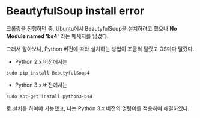 BeautyfulSoup install error
==

크롤링을 진행하던 중, Ubuntu에서 BeautyfulSoup을 설치하려고 했으나 __No Module named 'bs4'__ 라는 메세지를 남겼다. 

그래서 알아보니, Python 버전에 따라 설치하는 방법이 조금씩 달랐고 OS마다 달랐다.

- Python 2.x 버전에서는
```
sudo pip install BeautyfulSoup4
```

- Python 3.x 버전에서는
```
sudo apt-get install python3-bs4
```

로 설치를 하여야 가능했고, 나는 Python 3.x 버전의 명령어를 적용하여 해결하였다. 
